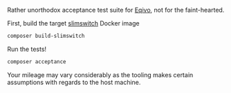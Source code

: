Rather unorthodox acceptance test suite for [Eqivo](https://github.com/rtckit/eqivo), not for the faint-hearted.

First, build the target [slimswitch](https://github.com/rtckit/slimswitch) Docker image

```sh
composer build-slimswitch
```

Run the tests!

```sh
composer acceptance
```

Your mileage may vary considerably as the tooling makes certain assumptions with regards to the host machine.
